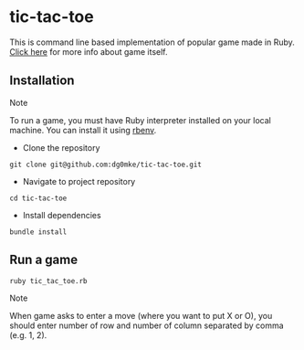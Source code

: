 # tic-tac-toe
This is command line based implementation of popular game made in Ruby. [Click here](https://en.wikipedia.org/wiki/Tic-tac-toe) for more info about game itself.

## Installation
> [!NOTE]
> To run a game, you must have Ruby interpreter ​​installed on your local machine. You can install it using [rbenv](https://github.com/rbenv/rbenv).

* Clone the repository
```
git clone git@github.com:dg0mke/tic-tac-toe.git
```
* Navigate to project repository
```
cd tic-tac-toe
```
* Install dependencies
```
bundle install
```
## Run a game
```
ruby tic_tac_toe.rb
```
> [!NOTE]
> When game asks to enter a move (where you want to put X or O), you should enter number of row and number of column separated by comma (e.g. 1, 2).